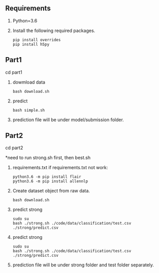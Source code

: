 ## Requirements
1. Python=3.6

2. Install the following required packages.
    ```
    pip install overrides
    pip install h5py
    ```

## Part1
cd part1

1. dowmload data
    ```
    bash download.sh
    ```

2. predict
    ```
    bash simple.sh
    ```
    
3. prediction file will be under model/submission folder.


## Part2
cd part2

*need to run strong.sh first, then best.sh

1. requirements.txt
    if requirements.txt not work:
    ```
    python3.6 -m pip install flair
    python3.6 -m pip install allennlp
    ```

2. Create dataset object from raw data.
    ```
    bash download.sh
    ```

3. predict strong
    ```
    sudo su
    bash ./strong.sh ./code/data/classification/test.csv ./strong/predict.csv
    ```
 
4. predict strong
    ```
    sudo su
    bash ./strong.sh ./code/data/classification/test.csv ./strong/predict.csv
    ```
    
5. prediction file will be under strong folder and test folder separately.
